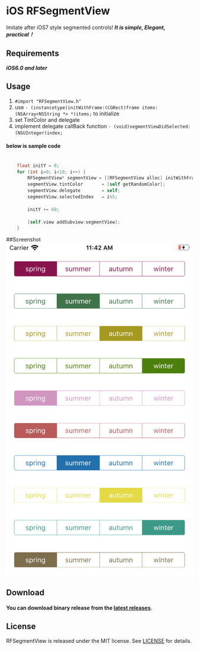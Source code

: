 # iOS RFSegmentView
Imitate after iOS7 style segmented controls!
***It is simple, Elegant, practical！***


##  Requirements
_**iOS6.0 and later**_


##  Usage
1. `#import "RFSegmentView.h"`
2. use `- (instancetype)initWithFrame:(CGRect)frame items:(NSArray<NSString *> *)items;` to initialize
3. set TintColor and delegate
4. implement delegate callBack function `- (void)segmentViewDidSelected:(NSUInteger)index;`
                                         

#### below is sample code
```objective-c

    float initY = 0;
    for (int i=0; i<10; i++) {
        RFSegmentView* segmentView = [[RFSegmentView alloc] initWithFrame:CGRectMake(0, 10 + initY, kScreenWidth, 60) items:@[@"spring",@"summer",@"autumn",@"winnter"]];
        segmentView.tintColor       = [self getRandomColor];
        segmentView.delegate        = self;
        segmentView.selectedIndex   = i%5;
        
        initY += 60;
        
        [self.view addSubview:segmentView];
    }
```

##Screenshot
![(Screenshot)](https://github.com/wangruofeng/RFSegmentView/raw/master/RFSegmentView/samplePic.png)


##  Download
####  You can download binary release from the [latest releases](https://github.com/wangruofeng/RFSegmentView/archive/master.zip).


## License
RFSegmentView is released under the MIT license. See [LICENSE](/LICENSE) for details.
